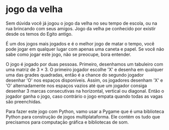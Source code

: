 # jogo da velha

Sem dúvida você já jogou o jogo da velha no seu tempo de escola, ou na rua brincando com seus amigos. Jogo da velha pe conhecido por existir desde os temos do Egito antigo.

É um dos jogos mais jogados e é o melhor jogo de matar o tempo, você pode jogar em qualquer lugar com apenas uma caneta e papel. Se você não sabe como jogar este jogo, não se preocupe, bora entender.

O jogo é jogado por duas pessoas. Primeiro, desenhamos um tabuleiro com uma matriz de 3 × 3. O primeiro jogador escolhe 'X' e desenha em qualquer uma das grades quadradas, então é a chance do segundo jogador desenhar 'O' nos espaços disponíveis. Assim, os jogadores desenham 'X' e 'O' alternadamente nos espaços vazios até que um jogador consiga desenhar 3 marcas consecutivas na horizontal, vertical ou diagonal. Então o jogador ganha o jogo, caso contrário o jogo empata quando todas as vagas são preenchidas.

Para fazer este jogo com Python, vamo usar a Pygame que é uma biblioteca Python para construção de jogos multiplataforma. Ele contém os tudo que precisamos para computação gráfica e bibliotecas de som.
